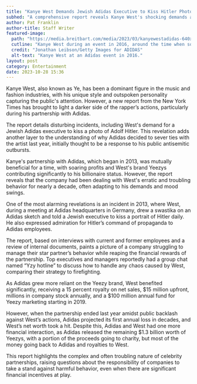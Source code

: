 ```yaml
---
title: "Kanye West Demands Jewish Adidas Executive to Kiss Hitler Photo: Inside the Disturbing Partnership"
subhed: "A comprehensive report reveals Kanye West's shocking demands and erratic behavior throughout his partnership with Adidas, culminating in a disturbing incident involving a Jewish executive."
author: Pat Franklin
author-title: Staff Writer
featured-image: 
  path: "https://media.breitbart.com/media/2023/03/kanyewestadidas-640x480.jpg"
  cutline: "Kanye West during an event in 2016, around the time when some of the reported incidents took place."
  credit: "Jonathan Leibson/Getty Images for ADIDAS"
  alt-text: "Kanye West at an Adidas event in 2016."
layout: post
category: Entertainment
date: 2023-10-28 15:36
---
```


Kanye West, also known as Ye, has been a dominant figure in the music and fashion industries, with his unique style and outspoken personality capturing the public's attention. However, a new report from the New York Times has brought to light a darker side of the rapper’s actions, particularly during his partnership with Adidas.

The report details disturbing incidents, including West's demand for a Jewish Adidas executive to kiss a photo of Adolf Hitler. This revelation adds another layer to the understanding of why Adidas decided to sever ties with the artist last year, initially thought to be a response to his public antisemitic outbursts.

Kanye's partnership with Adidas, which began in 2013, was mutually beneficial for a time, with soaring profits and West's brand Yeezys contributing significantly to his billionaire status. However, the report reveals that the company had been dealing with West's erratic and troubling behavior for nearly a decade, often adapting to his demands and mood swings.

One of the most alarming revelations is an incident in 2013, where West, during a meeting at Adidas headquarters in Germany, drew a swastika on an Adidas sketch and told a Jewish executive to kiss a portrait of Hitler daily. He also expressed admiration for Hitler’s command of propaganda to Adidas employees.

The report, based on interviews with current and former employees and a review of internal documents, paints a picture of a company struggling to manage their star partner’s behavior while reaping the financial rewards of the partnership. Top executives and managers reportedly had a group chat named “Yzy hotline” to discuss how to handle any chaos caused by West, comparing their strategy to firefighting.

As Adidas grew more reliant on the Yeezy brand, West benefited significantly, receiving a 15 percent royalty on net sales, $15 million upfront, millions in company stock annually, and a $100 million annual fund for Yeezy marketing starting in 2019.

However, when the partnership ended last year amidst public backlash against West’s actions, Adidas projected its first annual loss in decades, and West’s net worth took a hit. Despite this, Adidas and West had one more financial interaction, as Adidas released the remaining $1.3 billion worth of Yeezys, with a portion of the proceeds going to charity, but most of the money going back to Adidas and royalties to West.

This report highlights the complex and often troubling nature of celebrity partnerships, raising questions about the responsibility of companies to take a stand against harmful behavior, even when there are significant financial incentives at play.
